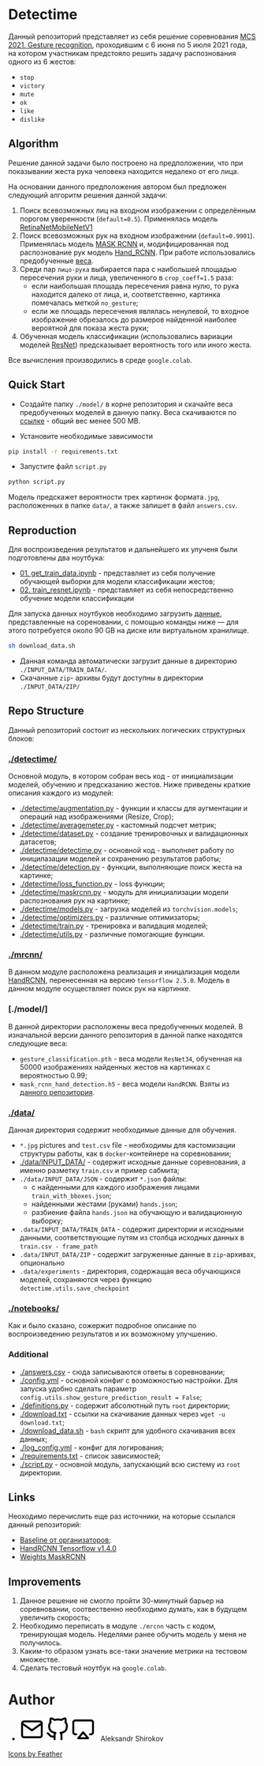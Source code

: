 # Detectime

Данный репозиторий представляет из себя решение соревнования [MCS 2021. Gesture recognition](https://boosters.pro/championship/machinescansee2021/overview), 
проходившим с 6 июня по 5 июля 2021 года, на котором участникам предстояло решить задачу распознования одного из 6 жестов:

- `stop`
- `victory`
- `mute`
- `ok`
- `like`
- `dislike`

## Algorithm
Решение данной задачи было построено на предположении, что при показывании жеста рука человека находится недалеко от его лица.

На основании данного предположения автором был предложен следующий алгоритм решения данной задачи:

1. Поиск всевозможных лиц на входном изображении с определённым порогом уверенности (`default=0.5`). Применялась модель [RetinaNetMobileNetV1](https://github.com/hukkelas/DSFD-Pytorch-Inference)
2. Поиск всевозможных рук на входном изображении (`default=0.9901`). Применялась модель [MASK RCNN](https://github.com/matterport/Mask_RCNN) и, модифицированная под распознование рук модель [Hand_RCNN](https://github.com/SupreethN/Hand-CNN). 
При работе использовались предобученные [веса](https://github.com/theerapatkitti/hand_mask_rcnn/releases/tag/1.0).
3. Среди пар `лицо-рука` выбирается пара с наибольшей площадью пересечения руки и лица, увеличенного в `crop_coeff=1.5` раза:  
    - если наибольшая площадь пересечения равна нулю, то рука находится далеко от лица, и, соответственно, картинка помечалась меткой `no_gesture`;
    - если же площадь пересечения являлась ненулевой, то входное изображение обрезалось до размеров найденной наиболее вероятной для показа жеста руки;
4. Обученная модель классификации (использовались вариации моделей [ResNet](https://pytorch.org/vision/stable/models.html)) предсказывает вероятность того или иного жеста.

Все вычисления производились в среде `google.colab`.
## Quick Start

- Создайте папку `./model/` в корне репозитория и скачайте веса предобученных моделей в данную папку. Веса скачиваются по [ссылке](https://drive.google.com/drive/folders/1lGBkGxeu8KL7B09cO9uCF37zVmySvCtm?usp=sharing) - общий вес менее 500 MB.

- Установите необходимые зависимости

```bash
pip install -r requirements.txt
```

- Запустите файл `script.py`

```bash
python script.py
```

Модель предскажет вероятности трех картинок формата`.jpg`, расположенных в папке `data/`, а также запишет в файл `answers.csv`.

## Reproduction

Для воспроизведения результатов и дальнейшего их улученя были подготовлены два ноутбука:

- [01. get_train_data.ipynb](https://github.com/aptmess/detectime/blob/main/notebooks/01.%20get_train_data.ipynb) - представляет из себя получение обучающей выборки для модели классификации жестов;
- [02. train_resnet.ipynb](https://github.com/aptmess/detectime/blob/main/notebooks/02.%20train_resnet.ipynb) - представляет из себя непосредственно обучение модели классификации

Для запуска данных ноутбуков необходимо загрузить [данные](https://github.com/aptmess/detectime/blob/main/download.txt), представленные на сореновании, с помощью команды ниже — для этого потребуется около 90 GB на диске или виртуальном хранилище.

```bash
sh download_data.sh
```

- Данная команда автоматически загрузит данные в директорию `./INPUT_DATA/TRAIN_DATA/`.
- Скачанные `zip`- архивы будут доступны в директории `./INPUT_DATA/ZIP/`

## Repo Structure

Данный репозиторий состоит из нескольких логических структурных блоков:

### [./detectime/](https://github.com/aptmess/detectime/tree/main/detectime)

Основной модуль, в котором собран весь код - от инициализации моделей, обучению и предсказанию жестов. Ниже приведены краткие описания каждого из модулей:

- [./detectime/augmentation.py](https://github.com/aptmess/detectime/blob/main/detectime/augmentations.py) - функции и классы для аугментации и операций над изображениями (Resize, Crop);
- [./detectime/averagemeter.py](https://github.com/aptmess/detectime/blob/main/detectime/averagemeter.py) - кастомный подсчет метрик;
- [./detectime/dataset.py](https://github.com/aptmess/detectime/blob/main/detectime/dataset.py) - создание тренировочных и валидационных датасетов;
- [./detectime/detectime.py](https://github.com/aptmess/detectime/blob/main/detectime/detectime.py) - основной код - выполняет работу по иницилазации моделей и сохранению результатов работы;
- [./detectime/detection.py](https://github.com/aptmess/detectime/blob/main/detectime/detection.py) - функции, выполняющие поиск жеста на картинке;
- [./detectime/loss_function.py](https://github.com/aptmess/detectime/blob/main/detectime/loss_function.py) - loss функции;
- [./detectime/maskrcnn.py](https://github.com/aptmess/detectime/blob/main/detectime/maskrcnn.py) - модуль для инициализации модели распознования рук на картинке;
- [./detectime/models.py](https://github.com/aptmess/detectime/blob/main/detectime/models.py) - загрузка моделей из `torchvision.models`;
- [./detectime/optimizers.py](https://github.com/aptmess/detectime/blob/main/detectime/optimizers.py) - различные оптимизаторы;
- [./detectime/train.py](https://github.com/aptmess/detectime/blob/main/detectime/train.py) - тренировка и валидация моделей;
- [./detectime/utils.py](https://github.com/aptmess/detectime/blob/main/detectime/utils.py) - различные помогающие функции.

### [./mrcnn/](https://github.com/aptmess/detectime/tree/main/mrcnn)

В данном модуле расположена реализация и иницализация модели [HandRCNN](https://github.com/SupreethN/Hand-CNN), перенесенная на версию `tensorflow 2.5.0`. 
Модель в данном модуле осуществляет поиск рук на картинке.

### [./model/]

В данной директории расположены веса предобученных моделей. В изначальной версии данного репозитория в данной папке находятся следующие веса:

- `gesture_classification.pth` - веса модели `ResNet34`, обученная на 50000 изображениях найденных жестов на картинках с вероятностью 0.99;
- `mask_rcnn_hand_detection.h5` - веса модели `HandRCNN`. Взяты из [данного репозитория](https://github.com/theerapatkitti/hand_mask_rcnn/releases/tag/1.0).

### [./data/](https://github.com/aptmess/detectime/tree/main/data)

Данная директория содержит необходимые данные для обучения.

- `*.jpg` pictures and `test.csv` file - необходимы для кастомизации структуры работы, как в `docker`-контейнере на соревновании;
- [./data/INPUT_DATA/](https://github.com/aptmess/detectime/tree/main/data/INPUT_DATA) - содержит исходные данные соревнования, а именно разметку `train.csv`
 и пример сабмита;
- `./data/INPUT_DATA/JSON` - содержит `*.json` файлы:
    - с найденными для каждого изображения лицами `train_with_bboxes.json`;
    - найденными жестами (руками) `hands.json`;
    - разбиение файла `hands.json` на обучающую и валидационную выборку;
- `.data/INPUT_DATA/TRAIN_DATA` - содержит директории и исходными данными, 
соответствующие путям из столбца исходных данных в `train.csv - frame_path`
- `.data/INPUT_DATA/ZIP` - содержит загруженные данные в `zip`-архивах, опционально
- `.data/experiments` - директория, содержащая веса обучающихся моделей, сохраняются через функцию `detectime.utils.save_checkpoint`

### [./notebooks/](https://github.com/aptmess/detectime/tree/main/notebooks)

Как и было сказано, сожержит подробное описание по воспроизведению результатов и их возможному улучшению.


### Additional

- [./answers.csv](https://github.com/aptmess/detectime/blob/main/answers.csv) - сюда записываются ответы в соревновании;
- [./config.yml](https://github.com/aptmess/detectime/blob/main/config.yml) - основной конфиг с возможностью настройки. Для запуска удобно сделать параметр `config.utils.show_gesture_prediction_result = False`;
- [./definitions.py](https://github.com/aptmess/detectime/blob/main/definitions.py) - содержит абсолютный путь `root` директории;
- [./download.txt](https://github.com/aptmess/detectime/blob/main/download.txt) - ссылки на скачивание данных через `wget -u download.txt`;
- [./download_data.sh](https://github.com/aptmess/detectime/blob/main/download_data.sh) - `bash` скрипт для удобного скачивания всех данных;
- [./log_config.yml](https://github.com/aptmess/detectime/blob/main/log_config.yml) - конфиг для логирования;
- [./requirements.txt](https://github.com/aptmess/detectime/blob/main/requirements.txt) - список зависимостей;
- [./script.py](https://github.com/aptmess/detectime/blob/main/script.py) - основной модуль, запускающий всю систему из `root` директории.

## Links

Неоходимо перечислить еще раз источники, на которые ссылался данный репозиторий:

- [Baseline от организаторов](https://github.com/AlexanderParkin/mcs_gestures_baseline);
- [HandRCNN Tensorflow v1.4.0](https://github.com/SupreethN/Hand-CNN)
- [Weights MaskRCNN](https://github.com/theerapatkitti/hand_mask_rcnn/releases/tag/1.0)

## Improvements

1. Данное решение не смогло пройти 30-минутный барьер на соревновании, соотвественно необходимо думать, как в будущем увеличить скорость;
2. Необходимо переписать в модуле `./mrcnn` часть с кодом, тренирующая модель. Неделями ранее обучить модель у меня не получилось.
3. Каким-то образом узнать все-таки значение метрики на тестовом множестве.
4. Сделать тестовый ноутбук на `google.colab`.


Author
=======

* [![icon][mail]](mailto:improfeo@yandex.ru)
  [![icon][github]](https://github.com/aptmess) 
  [![icon][theme]](https://t.me/aptmess) 
  &nbsp; Aleksandr Shirokov
  
<a href="https://feathericons.com/">Icons by Feather</a>

[mail]: resources/mail.svg
[github]: resources/github.svg
[theme]: resources/airplay.svg
